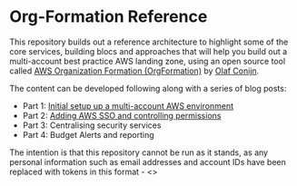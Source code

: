 # Org-Formation Reference

This repository builds out a reference architecture to highlight some of the core services, building blocs and approaches that will help you build out a multi-account best practice AWS landing zone, using an open source tool called [AWS Organization Formation (OrgFormation)](https://github.com/org-formation) by [Olaf Conijn](https://twitter.com/OConijn). 

The content can be developed following along with a series of blog posts:

* Part 1: [Initial setup up a multi-account AWS environment](https://dev.to/aws-heroes/setting-up-a-multi-account-aws-environment-1h67)
* Part 2: [Adding AWS SSO and controlling permissions](https://dev.to/aws-heroes/adding-aws-sso-and-controlling-permissions-56ga)
* Part 3: Centralising security services
* Part 4: Budget Alerts and reporting

The intention is that this repository cannot be run as it stands, as any personal information such as email addresses and account IDs have been replaced with tokens in this format - <<token-format>>

